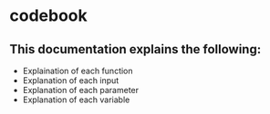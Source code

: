 # codebook


## This documentation explains the following:
- Explaination of each function
- Explanation of each input
- Explanation of each parameter
- Explanation of each variable
